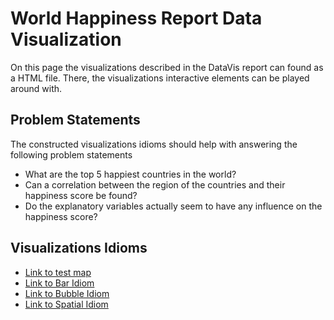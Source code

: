 # World Happiness Report Data Visualization

On this page the visualizations described in the DataVis report can found as a HTML file. There, the visualizations interactive elements can be played around with. 

## Problem Statements

The constructed visualizations idioms should help with answering the following problem statements

- What are the top 5 happiest countries in the world?
- Can a correlation between the region of the countries and their happiness score be found?
- Do the explanatory variables actually seem to have any influence on the happiness score?

## Visualizations Idioms

 - [Link to test map](https://automating-gis-processes.github.io/exercise-5-HTenkanen/test_map.html)
 - [Link to Bar Idiom](https://moleseaau.github.io/tree/master/docs/bars.html)
 - [Link to Bubble Idiom](https://github.com/moleseaau/moleseaau.github.io/tree/master/docs/bubble.html)
 - [Link to Spatial Idiom](https://github.com/moleseaau/moleseaau.github.io/tree/master/docs/spatial.html)
